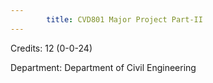 ```yaml
---
        title: CVD801 Major Project Part-II
---
```

Credits: 12 (0-0-24)

Department: Department of Civil Engineering

